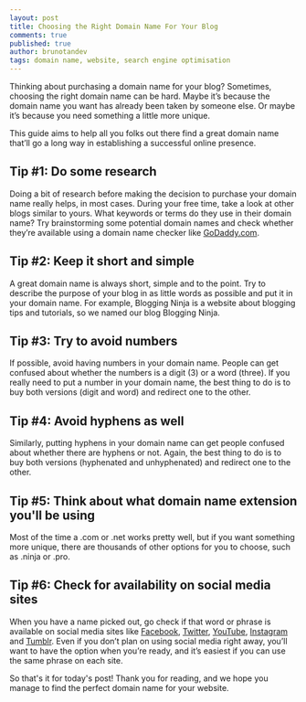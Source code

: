 ```yaml
---
layout: post
title: Choosing the Right Domain Name For Your Blog
comments: true
published: true
author: brunotandev
tags: domain name, website, search engine optimisation
---
```

Thinking about purchasing a domain name for your blog? Sometimes, choosing the right domain name can be hard. Maybe it’s because the domain name you want has already been taken by someone else. Or maybe it’s because you need something a little more unique.

This guide aims to help all you folks out there find a great domain name that’ll go a long way in establishing a successful online presence.
<!--excerpt-->

## Tip #1: Do some research
Doing a bit of research before making the decision to purchase your domain name really helps, in most cases. During your free time, take a look at other blogs similar to yours. What keywords or terms do they use in their domain name? Try brainstorming some potential domain names and check whether they’re available using a domain name checker like [GoDaddy.com](http://godaddy.com).

## Tip #2: Keep it short and simple
A great domain name is always short, simple and to the point. Try to describe the purpose of your blog in as little words as possible and put it in your domain name. For example, Blogging Ninja is a website about blogging tips and tutorials, so we named our blog Blogging Ninja.

## Tip #3: Try to avoid numbers
If possible, avoid having numbers in your domain name. People can get confused about whether the numbers is a digit (3) or a word (three). If you really need to put a number in your domain name, the best thing to do is to buy both versions (digit and word) and redirect one to the other.

## Tip #4: Avoid hyphens as well
Similarly, putting hyphens in your domain name can get people confused about whether there are hyphens or not. Again, the best thing to do is to buy both versions (hyphenated and unhyphenated) and redirect one to the other.

## Tip #5: Think about what domain name extension you'll be using
Most of the time a .com or .net works pretty well, but if you want something more unique, there are thousands of other options for you to choose, such as .ninja or .pro.

## Tip #6: Check for availability on social media sites
When you have a name picked out, go check if that word or phrase is available on social media sites like [Facebook](https://facebook.com), [Twitter](https://twitter.com), [YouTube](https://youtube.com), [Instagram](https://instagram.com) and [Tumblr](https://tumblr.com). Even if you don’t plan on using social media right away, you’ll want to have the option when you’re ready, and it’s easiest if you can use the same phrase on each site.

So that's it for today's post! Thank you for reading, and we hope you manage to find the perfect domain name for your website.
